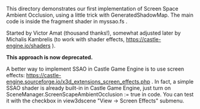 This directory demonstrates our first implementation of
Screen Space Ambient Occlusion, using a little trick with GeneratedShadowMap.
The main code is inside the fragment shader in myssao.fs .

Started by Victor Amat (thousand thanks!),
somewhat adjusted later by Michalis Kambrelis (to work with shader effects,
https://castle-engine.io/shaders ).

**This approach is now deprecated.**

A better way to implement SSAO in Castle Game Engine is to use screen effects:
https://castle-engine.sourceforge.io/x3d_extensions_screen_effects.php .
In fact, a simple SSAO shader is already built-in in Castle Game Engine,
just turn on SceneManager.ScreenScapeAmbientOcclusion := true in code.
You can test it with the checkbox in view3dscene "View -> Screen Effects" submenu.
